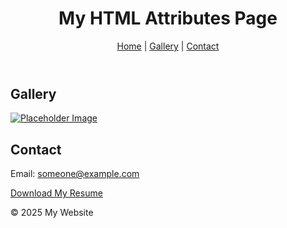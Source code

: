 <!DOCTYPE html>
<html lang="en">
<head>
  <meta charset="UTF-8">
  <title>Attributes Assignment</title>
</head>
<body>

  <header>
    <h1 id="home">My HTML Attributes Page</h1>
    <nav>
      <a href="#home">Home</a> |
      <a href="#gallery">Gallery</a> |
      <a href="#contact">Contact</a>
    </nav>
  </header>

  <section id="gallery">
    <h2>Gallery</h2>
    <a href="https://www.wikipedia.org" target="_blank">
      <img src="https://via.placeholder.com/150" alt="Placeholder Image">
    </a>
  </section>

  <section id="contact">
    <h2>Contact</h2>
    <p>Email: <a href="mailto:someone@example.com">someone@example.com</a></p>
    <p><a href="resume.pdf" download>Download My Resume</a></p>
  </section>

  <footer>
    <p>&copy; 2025 My Website</p>
  </footer>

</body>
</html>
